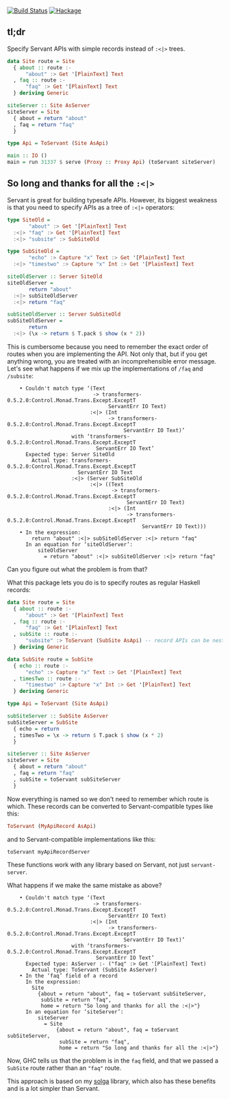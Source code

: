 [![Build Status](https://travis-ci.org/chpatrick/servant-generic.svg?branch=master)](https://travis-ci.org/chpatrick/servant-generic) [![Hackage](https://img.shields.io/hackage/v/servant-generic.svg)](http://hackage.haskell.org/package/servant-generic)

tl;dr
-----
Specify Servant APIs with simple records instead of `:<|>` trees.

```haskell
data Site route = Site
  { about :: route :-
      "about" :> Get '[PlainText] Text
  , faq :: route :-
      "faq" :> Get '[PlainText] Text
  } deriving Generic

siteServer :: Site AsServer
siteServer = Site
  { about = return "about"
  , faq = return "faq"
  }

type Api = ToServant (Site AsApi)

main :: IO ()
main = run 31337 $ serve (Proxy :: Proxy Api) (toServant siteServer)
```

So long and thanks for all the `:<|>`
-------------------------------------
Servant is great for building typesafe APIs. However, its biggest weakness is that you need to specify APIs as a tree of `:<|>` operators:

```haskell
type SiteOld =
       "about" :> Get '[PlainText] Text
  :<|> "faq" :> Get '[PlainText] Text
  :<|> "subsite" :> SubSiteOld

type SubSiteOld =
       "echo" :> Capture "x" Text :> Get '[PlainText] Text
  :<|> "timestwo" :> Capture "x" Int :> Get '[PlainText] Text

siteOldServer :: Server SiteOld
siteOldServer =
       return "about"
  :<|> subSiteOldServer
  :<|> return "faq"

subSiteOldServer :: Server SubSiteOld
subSiteOldServer =
       return
  :<|> (\x -> return $ T.pack $ show (x * 2))
```

This is cumbersome because you need to remember the exact order of routes when you are implementing the API. Not only that, but if you get anything wrong, you are treated with an incomprehensible error message. Let's see what happens if we mix up the implementations of `/faq` and `/subsite`:

```
    • Couldn't match type ‘(Text
                            -> transformers-0.5.2.0:Control.Monad.Trans.Except.ExceptT
                                 ServantErr IO Text)
                           :<|> (Int
                                 -> transformers-0.5.2.0:Control.Monad.Trans.Except.ExceptT
                                      ServantErr IO Text)’
                     with ‘transformers-0.5.2.0:Control.Monad.Trans.Except.ExceptT
                             ServantErr IO Text’
      Expected type: Server SiteOld
        Actual type: transformers-0.5.2.0:Control.Monad.Trans.Except.ExceptT
                       ServantErr IO Text
                     :<|> (Server SubSiteOld
                           :<|> ((Text
                                  -> transformers-0.5.2.0:Control.Monad.Trans.Except.ExceptT
                                       ServantErr IO Text)
                                 :<|> (Int
                                       -> transformers-0.5.2.0:Control.Monad.Trans.Except.ExceptT
                                            ServantErr IO Text)))
    • In the expression:
        return "about" :<|> subSiteOldServer :<|> return "faq"
      In an equation for ‘siteOldServer’:
          siteOldServer
            = return "about" :<|> subSiteOldServer :<|> return "faq"
```

Can you figure out what the problem is from that?

What this package lets you do is to specify routes as regular Haskell records:

```haskell
data Site route = Site
  { about :: route :-
      "about" :> Get '[PlainText] Text
  , faq :: route :-
      "faq" :> Get '[PlainText] Text
  , subSite :: route :-
      "subsite" :> ToServant (SubSite AsApi) -- record APIs can be nested easily
  } deriving Generic

data SubSite route = SubSite
  { echo :: route :-
      "echo" :> Capture "x" Text :> Get '[PlainText] Text
  , timesTwo :: route :-
      "timestwo" :> Capture "x" Int :> Get '[PlainText] Text
  } deriving Generic

type Api = ToServant (Site AsApi)

subSiteServer :: SubSite AsServer
subSiteServer = SubSite
  { echo = return
  , timesTwo = \x -> return $ T.pack $ show (x * 2)
  }

siteServer :: Site AsServer
siteServer = Site
  { about = return "about"
  , faq = return "faq"
  , subSite = toServant subSiteServer
  }
```

Now everything is named so we don't need to remember which route is which.
These records can be converted to Servant-compatible types like this:
```haskell
ToServant (MyApiRecord AsApi)
```

and to Servant-compatible implementations like this:

```haskell
toServant myApiRecordServer
```

These functions work with any library based on Servant, not just `servant-server`.

What happens if we make the same mistake as above?

```
    • Couldn't match type ‘(Text
                            -> transformers-0.5.2.0:Control.Monad.Trans.Except.ExceptT
                                 ServantErr IO Text)
                           :<|> (Int
                                 -> transformers-0.5.2.0:Control.Monad.Trans.Except.ExceptT
                                      ServantErr IO Text)’
                     with ‘transformers-0.5.2.0:Control.Monad.Trans.Except.ExceptT
                             ServantErr IO Text’
      Expected type: AsServer :- ("faq" :> Get '[PlainText] Text)
        Actual type: ToServant (SubSite AsServer)
    • In the ‘faq’ field of a record
      In the expression:
        Site
          {about = return "about", faq = toServant subSiteServer,
           subSite = return "faq",
           home = return "So long and thanks for all the :<|>"}
      In an equation for ‘siteServer’:
          siteServer
            = Site
                {about = return "about", faq = toServant subSiteServer,
                 subSite = return "faq",
                 home = return "So long and thanks for all the :<|>"}
```
Now, GHC tells us that the problem is in the `faq` field, and that we passed a `SubSite` route rather than an `"faq"` route.

This approach is based on my [solga](https://github.com/chpatrick/solga) library, which also has these benefits and is a lot simpler than Servant.